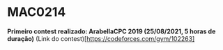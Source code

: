 # MAC0214

**Primeiro contest realizado: ArabellaCPC 2019 (25/08/2021, 5 horas de duração)**
(Link do contest)[https://codeforces.com/gym/102263]

